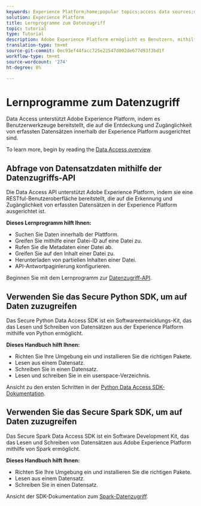 ```yaml
---
keywords: Experience Platform;home;popular topics;access data sources;data access;spark sdk;python sdk
solution: Experience Platform
title: Lernprogramme zum Datenzugriff
topic: tutorial
type: Tutorial
description: Adobe Experience Platform ermöglicht es Benutzern, mithilfe der Datenzugriff-API erfasste Datensätze innerhalb der Experience Platform zu ermitteln und darauf zuzugreifen.
translation-type: tm+mt
source-git-commit: 0ec93ef44facc725e22547d002de677d93f3bd1f
workflow-type: tm+mt
source-wordcount: '274'
ht-degree: 0%

---
```



# Lernprogramme zum Datenzugriff

Data Access unterstützt Adobe Experience Platform, indem es Benutzerwerkzeuge bereitstellt, die auf die Entdeckung und Zugänglichkeit von erfassten Datensätzen innerhalb der Experience Platform ausgerichtet sind.

To learn more, begin by reading the [Data Access overview](../data-access/home.md).

## Abfrage von Datensatzdaten mithilfe der Datenzugriffs-API

Die Data Access API unterstützt Adobe Experience Platform, indem sie eine RESTful-Benutzeroberfläche bereitstellt, die auf die Erkennung und Zugänglichkeit von erfassten Datensätzen in der Experience Platform ausgerichtet ist.

**Dieses Lernprogramm hilft Ihnen:**
- Suchen Sie Daten innerhalb der Plattform.
- Greifen Sie mithilfe einer Datei-ID auf eine Datei zu.
- Rufen Sie die Metadaten einer Datei ab.
- Greifen Sie auf den Inhalt einer Datei zu.
- Herunterladen von partiellen Inhalten einer Datei.
- API-Antwortpaginierung konfigurieren.

Beginnen Sie mit dem Lernprogramm zur [Datenzugriff-API](../data-access/tutorials/dataset-data.md).

## Verwenden Sie das Secure Python SDK, um auf Daten zuzugreifen

Das Secure Python Data Access SDK ist ein Softwareentwicklungs-Kit, das das Lesen und Schreiben von Datensätzen aus der Experience Platform mithilfe von Python ermöglicht.

**Dieses Handbuch hilft Ihnen:**
- Richten Sie Ihre Umgebung ein und installieren Sie die richtigen Pakete.
- Lesen aus einem Datensatz.
- Schreiben Sie in einen Datensatz.
- Lesen und schreiben Sie in ein userspace-Verzeichnis.

Ansicht zu den ersten Schritten in der [Python Data Access SDK-Dokumentation](../data-access/tutorials/python-sdk.md).

## Verwenden Sie das Secure Spark SDK, um auf Daten zuzugreifen

Das Secure Spark Data Access SDK ist ein Software Development Kit, das das Lesen und Schreiben von Datensätzen aus Adobe Experience Platform mithilfe von Spark ermöglicht.

**Dieses Handbuch hilft Ihnen:**
- Richten Sie Ihre Umgebung ein und installieren Sie die richtigen Pakete.
- Lesen aus einem Datensatz.
- Schreiben Sie in einen Datensatz.

Ansicht der SDK-Dokumentation zum [Spark-Datenzugriff](../data-access/tutorials/spark-sdk.md).